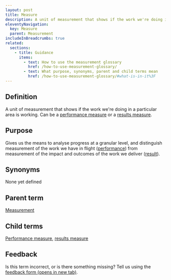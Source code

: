 ```yaml
---
layout: post
title: Measure
description: A unit of measurement that shows if the work we're doing in a particular area is working. Can be a 'performance measure' or a 'results measure'.
eleventyNavigation:
  key: Measure
  parent: Measurement
includeInBreadcrumbs: true
related:
  sections:
    - title: Guidance
      items:
        - text: How to use the measurement glossary
          href: /how-to-use-measurement-glossary/
        - text: What purpose, synonyms, parent and child terms mean
          href: /how-to-use-measurement-glossary/#what-is-in-it%3F
---
```


## Definition

A unit of measurement that shows if the work we're doing in a particular area is working. Can be a [performance measure](/a-to-z/performance-measure) or a [results measure](/a-to-z/results-measure).

## Purpose

Gives us the means to analyse progress at a granular level, and distinguish measurement of the work we have in flight ([performance](/a-to-z/performance)) from measurement of the impact and outcomes of the work we deliver ([result](/a-to-z/result)).

## Synonyms

None yet defined

## Parent term

[Measurement](/a-to-z/measurement)

## Child terms

[Performance measure](/a-to-z/performance-measure), [results measure](/a-to-z/results-measure)

## Feedback

Is this term incorrect, or is there something missing? Tell us using the <a href="https://forms.office.com/Pages/ResponsePage.aspx?id=DpxP-knna0i8NIr6EGM3VnGGqao7aCRJpUj9ujjADTdUM1JPNkEwRUdJUVpLQjhCMVZVQklDRDVHRC4u" target="_blank" class="govuk-link">feedback form (opens in new tab)</a>.

